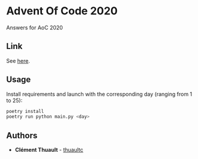 # Advent Of Code 2020

Answers for AoC 2020

## Link

See [here](https://adventofcode.com).

## Usage

Install requirements and launch with the corresponding day (ranging from 1 to
25):

```bash
poetry install
poetry run python main.py <day>
```

## Authors

* **Clément Thuault** - [thuaultc](https://github.com/thuaultc)
